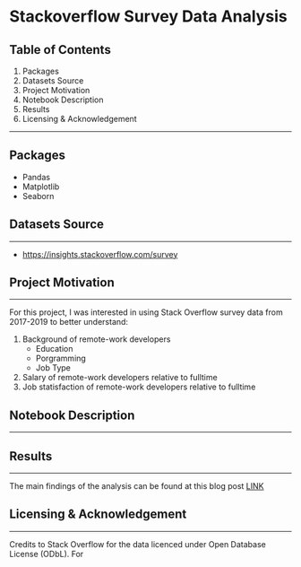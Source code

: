 # Stackoverflow Survey Data Analysis

## Table of Contents
1. Packages
2. Datasets Source
3. Project Motivation
4. Notebook Description
5. Results
6. Licensing & Acknowledgement

---
## Packages
- Pandas
- Matplotlib
- Seaborn

## Datasets Source
---
- https://insights.stackoverflow.com/survey

## Project Motivation
---
For this project, I was interested in using Stack Overflow survey data from 2017-2019 to better understand:
1. Background of remote-work developers
	- Education
	- Porgramming
	- Job Type
2. Salary of remote-work developers relative to fulltime
3. Job statisfaction of remote-work developers relative to fulltime

## Notebook Description
---

## Results
---

The main findings of the analysis can be found at this blog post
[LINK](somewhere)

## Licensing & Acknowledgement
---
Credits to Stack Overflow for the data licenced under Open Database License (ODbL). For 